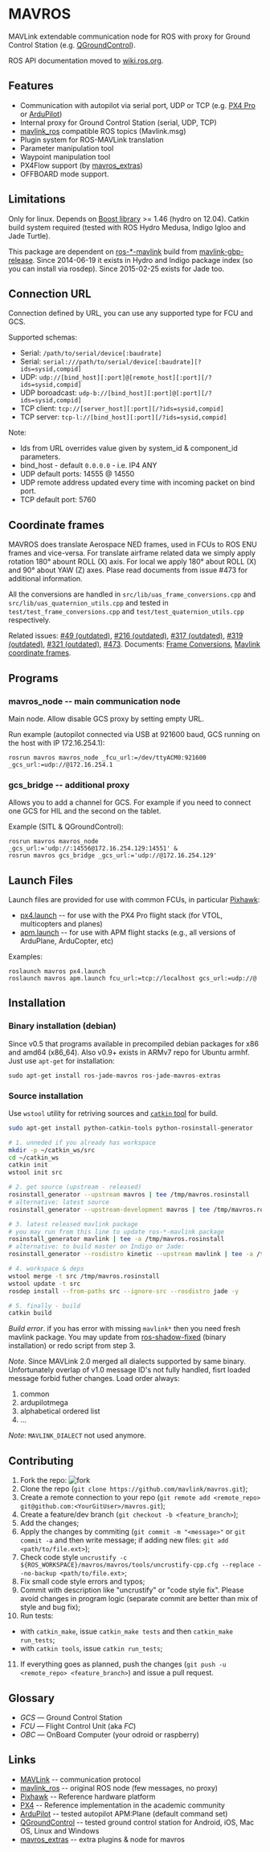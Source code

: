 MAVROS
======

MAVLink extendable communication node for ROS
with proxy for Ground Control Station (e.g. [QGroundControl][qgc]).

ROS API documentation moved to [wiki.ros.org][wiki].


Features
--------

  - Communication with autopilot via serial port, UDP or TCP (e.g. [PX4 Pro][px4] or [ArduPilot][apm])
  - Internal proxy for Ground Control Station (serial, UDP, TCP)
  - [mavlink\_ros][mlros] compatible ROS topics (Mavlink.msg)
  - Plugin system for ROS-MAVLink translation
  - Parameter manipulation tool
  - Waypoint manipulation tool
  - PX4Flow support (by [mavros\_extras][mrext])
  - OFFBOARD mode support.


Limitations
-----------

Only for linux. Depends on [Boost library][boost] >= 1.46 (hydro on 12.04).
Catkin build system required (tested with ROS Hydro Medusa, Indigo Igloo and Jade Turtle).

This package are dependent on [ros-\*-mavlink][mlwiki] build from [mavlink-gbp-release][mlgbp].
Since 2014-06-19 it exists in Hydro and Indigo package index (so you can install via rosdep).
Since 2015-02-25 exists for Jade too.


Connection URL
--------------

Connection defined by URL, you can use any supported type for FCU and GCS.

Supported schemas:

  - Serial: `/path/to/serial/device[:baudrate]`
  - Serial: `serial:///path/to/serial/device[:baudrate][?ids=sysid,compid]`
  - UDP: `udp://[bind_host][:port]@[remote_host][:port][/?ids=sysid,compid]`
  - UDP boroadcast: `udp-b://[bind_host][:port]@[:port][/?ids=sysid,compid]`
  - TCP client: `tcp://[server_host][:port][/?ids=sysid,compid]`
  - TCP server: `tcp-l://[bind_host][:port][/?ids=sysid,compid]`

Note:

  - Ids from URL overrides value given by system\_id & component\_id parameters.
  - bind\_host - default `0.0.0.0` - i.e. IP4 ANY
  - UDP default ports: 14555 @ 14550
  - UDP remote address updated every time with incoming packet on bind port.
  - TCP default port: 5760


Coordinate frames
-----------------

MAVROS does translate Aerospace NED frames, used in FCUs to ROS ENU frames and vice-versa.
For translate airframe related data we simply apply rotation 180° abount ROLL (X) axis.
For local we apply 180° about ROLL (X) and 90° about YAW (Z) axes.
Plase read documents from issue #473 for additional information.

All the conversions are handled in `src/lib/uas_frame_conversions.cpp` and `src/lib/uas_quaternion_utils.cpp` and tested in `test/test_frame_conversions.cpp` and `test/test_quaternion_utils.cpp` respectively.

Related issues: [#49 (outdated)][iss49], [#216 (outdated)][iss216], [#317 (outdated)][iss317], [#319 (outdated)][iss319], [#321 (outdated)][iss321], [#473][iss473].
Documents: [Frame Conversions][iss473rfc], [Mavlink coordinate frames][iss473table].


Programs
--------

### mavros\_node -- main communication node

Main node. Allow disable GCS proxy by setting empty URL.

Run example (autopilot connected via USB at 921600 baud, GCS running on the host with IP 172.16.254.1):

    rosrun mavros mavros_node _fcu_url:=/dev/ttyACM0:921600 _gcs_url:=udp://@172.16.254.1

### gcs\_bridge -- additional proxy

Allows you to add a channel for GCS.
For example if you need to connect one GCS for HIL and the second on the tablet.

Example (SITL & QGroundControl):

    rosrun mavros mavros_node _gcs_url:='udp://:14556@172.16.254.129:14551' &
    rosrun mavros gcs_bridge _gcs_url:='udp://@172.16.254.129'




Launch Files
------------

Launch files are provided for use with common FCUs, in particular [Pixhawk](pixhawk):

  * [px4.launch](launch/px4.launch) -- for use with the PX4 Pro flight stack (for VTOL, multicopters and planes)
  * [apm.launch](launch/apm.launch) -- for use with APM flight stacks (e.g., all versions of ArduPlane, ArduCopter, etc)

Examples:

    roslaunch mavros px4.launch 
    roslaunch mavros apm.launch fcu_url:=tcp://localhost gcs_url:=udp://@


Installation
------------

### Binary installation (debian)

Since v0.5 that programs available in precompiled debian packages for x86 and amd64 (x86\_64).
Also v0.9+ exists in ARMv7 repo for Ubuntu armhf.
Just use `apt-get` for installation:

    sudo apt-get install ros-jade-mavros ros-jade-mavros-extras


### Source installation

Use `wstool` utility for retriving sources and [`catkin` tool][catkin] for build.

```sh
sudo apt-get install python-catkin-tools python-rosinstall-generator

# 1. unneded if you already has workspace
mkdir -p ~/catkin_ws/src
cd ~/catkin_ws
catkin init
wstool init src

# 2. get source (upstream - released)
rosinstall_generator --upstream mavros | tee /tmp/mavros.rosinstall
# alternative: latest source
rosinstall_generator --upstream-development mavros | tee /tmp/mavros.rosinstall

# 3. latest released mavlink package
# you may run from this line to update ros-*-mavlink package
rosinstall_generator mavlink | tee -a /tmp/mavros.rosinstall
# alternative: to build master on Indigo or Jade:
rosinstall_generator --rosdistro kinetic --upstream mavlink | tee -a /tmp/mavros.rosinstall

# 4. workspace & deps
wstool merge -t src /tmp/mavros.rosinstall
wstool update -t src
rosdep install --from-paths src --ignore-src --rosdistro jade -y

# 5. finally - build
catkin build
```

*Build error*. if you has error with missing `mavlink*` then you need fresh mavlink package.
You may update from [ros-shadow-fixed][shadow] (binary installation) or redo script from step 3.

*Note*. Since MAVLink 2.0 merged all dialects supported by same binary.
Unfortunately overlap of v1.0 message ID's not fully handled, fisrt loaded message forbid futher changes.
Load order always:

1. common
2. ardupilotmega
3. alphabetical ordered list
4. ...

*Note*: `MAVLINK_DIALECT` not used anymore.


Contributing
------------

1. Fork the repo:
![fork](http://s24.postimg.org/pfvt9sdv9/Fork_mavros.png)
2. Clone the repo (`git clone https://github.com/mavlink/mavros.git`);
3. Create a remote connection to your repo (`git remote add <remote_repo> git@github.com:<YourGitUser>/mavros.git`);
4. Create a feature/dev branch (`git checkout -b <feature_branch>`);
5. Add the changes;
6. Apply the changes by commiting (`git commit -m "<message>"` or `git commit -a` and then write message; if adding new files: `git add <path/to/file.ext>`);
7. Check code style `uncrustify -c ${ROS_WORKSPACE}/mavros/mavros/tools/uncrustify-cpp.cfg --replace --no-backup <path/to/file.ext>`;
8. Fix small code style errors and typos;
9. Commit with description like "uncrustify" or "code style fix". Please avoid changes in program logic (separate commit are better than mix of style and bug fix);
10. Run tests:
 - with `catkin_make`, issue `catkin_make tests` and then `catkin_make run_tests`;
 - with `catkin tools`, issue `catkin run_tests`;
11. If everything goes as planned, push the changes (`git push -u <remote_repo> <feature_branch>`) and issue a pull request.


Glossary
--------

  - *GCS* — Ground Control Station
  - *FCU* — Flight Control Unit (aka *FC*)
  - *OBC* — OnBoard Computer (your odroid or raspberry)


Links
-----

  - [MAVLink][ml] -- communication protocol
  - [mavlink\_ros][mlros] -- original ROS node (few messages, no proxy)
  - [Pixhawk][pixhawk] -- Reference hardware platform
  - [PX4][px4] -- Reference implementation in the academic community
  - [ArduPilot][apm] -- tested autopilot APM:Plane (default command set)
  - [QGroundControl][qgc] -- tested ground control station for Android, iOS, Mac OS, Linux and Windows
  - [mavros\_extras][mrext] -- extra plugins & node for mavros


[qgc]: http://qgroundcontrol.org/
[pixhawk]: http://pixhawk.org/
[px4]: http://px4.io/
[apm]: http://ardupilot.com/
[mlros]: https://github.com/mavlink/mavlink_ros
[boost]: http://www.boost.org/
[ml]: http://mavlink.org/mavlink/start
[mlgbp]: https://github.com/mavlink/mavlink-gbp-release
[iss35]: https://github.com/mavlink/mavros/issues/35
[iss49]: https://github.com/mavlink/mavros/issues/49
[iss216]: https://github.com/mavlink/mavros/issues/216
[iss317]: https://github.com/mavlink/mavros/issues/317
[iss319]: https://github.com/mavlink/mavros/issues/319
[iss321]: https://github.com/mavlink/mavros/issues/321
[iss473]: https://github.com/mavlink/mavros/issues/473
[wiki]: http://wiki.ros.org/mavros
[mrext]: https://github.com/mavlink/mavros/tree/master/mavros_extras
[mlwiki]: http://wiki.ros.org/mavlink
[shadow]: http://packages.ros.org/ros-shadow-fixed/ubuntu/pool/main/r/ros-jade-mavlink/
[catkin]: https://catkin-tools.readthedocs.org/en/latest/
[iss473rfc]: https://docs.google.com/document/d/1bDhaozrUu9F915T58WGzZeOM-McyU20dwxX-NRum1KA/edit
[iss473table]: https://docs.google.com/spreadsheets/d/1LnsWTblU92J5_SMinTvBvHJWx6sqvzFa8SKbn8TXlnU/edit#gid=0
